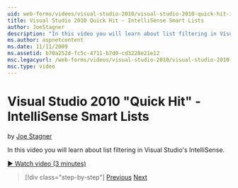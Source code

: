 ```yaml
---
uid: web-forms/videos/visual-studio-2010/visual-studio-2010-quick-hit-intellisense-smart-lists
title: Visual Studio 2010 Quick Hit - IntelliSense Smart Lists
author: JoeStagner
description: "In this video you will learn about list filtering in Visual Studio's IntelliSense."
ms.author: aspnetcontent
ms.date: 11/11/2009
ms.assetid: b70a252d-fc5c-4711-b7d0-cd3228e21e12
msc.legacyurl: /web-forms/videos/visual-studio-2010/visual-studio-2010-quick-hit-intellisense-smart-lists
msc.type: video
---
```

Visual Studio 2010 "Quick Hit" - IntelliSense Smart Lists
====================
by [Joe Stagner](https://github.com/JoeStagner)

In this video you will learn about list filtering in Visual Studio's IntelliSense.

[&#9654; Watch video (3 minutes)](https://channel9.msdn.com/Blogs/ASP-NET-Site-Videos/visual-studio-2010-quick-hit-intellisense-smart-lists)

> [!div class="step-by-step"]
> [Previous](visual-studio-2010-quick-hit-code-search-view-hierarchy.md)
> [Next](visual-studio-2010-quick-hit-multi-monitor-support.md)
